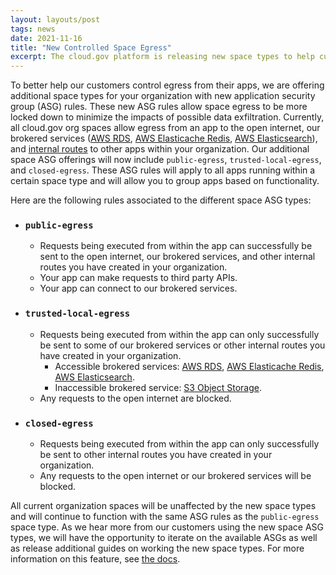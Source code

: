 ```yaml
---
layout: layouts/post
tags: news
date: 2021-11-16
title: "New Controlled Space Egress"
excerpt: The cloud.gov platform is releasing new space types to help customers better control app egress.
---
```


To better help our customers control egress from their apps, we are offering additional space types for your organization with new application security group (ASG) rules. These new ASG rules allow space egress to be more locked down to minimize the impacts of possible data exfiltration. Currently, all cloud.gov org spaces allow egress from an app to the open internet, our brokered services ([AWS RDS](https://cloud.gov/docs/services/relational-database/), [AWS Elasticache Redis](https://cloud.gov/docs/services/aws-elasticache/), [AWS Elasticsearch](https://cloud.gov/docs/services/aws-elasticsearch/)), and [internal routes](https://docs.cloudfoundry.org/devguide/deploy-apps/routes-domains.html#internal-routes) to other apps within your organization. Our additional space ASG offerings will now include `public-egress`, `trusted-local-egress`, and `closed-egress`. These ASG rules will apply to all apps running within a certain space type and will allow you to group apps based on functionality.

Here are the following rules associated to the different space ASG types:

- ### `public-egress`

  - Requests being executed from within the app can successfully be sent to the open internet, our brokered services, and other internal routes you have created in your organization.
  - Your app can make requests to third party APIs.
  - Your app can connect to our brokered services.

- ### `trusted-local-egress`

  - Requests being executed from within the app can only successfully be sent to some of our brokered services or other internal routes you have created in your organization.
    - Accessible brokered services: [AWS RDS](https://cloud.gov/docs/services/relational-database/), [AWS Elasticache Redis](https://cloud.gov/docs/services/aws-elasticache/), [AWS Elasticsearch](https://cloud.gov/docs/services/aws-elasticsearch/).
    - Inaccessible brokered service: [S3 Object Storage](https://cloud.gov/docs/services/s3/).
  - Any requests to the open internet are blocked.

- ### `closed-egress`
  - Requests being executed from within the app can only successfully be sent to other internal routes you have created in your organization.
  - Any requests to the open internet or our brokered services will be blocked.

All current organization spaces will be unaffected by the new space types and will continue to function with the same ASG rules as the `public-egress` space type. As we hear more from our customers using the new space ASG types, we will have the opportunity to iterate on the available ASGs as well as release additional guides on working the new space types. For more information on this feature, see [the docs](../_docs/management/space-egress.md).
